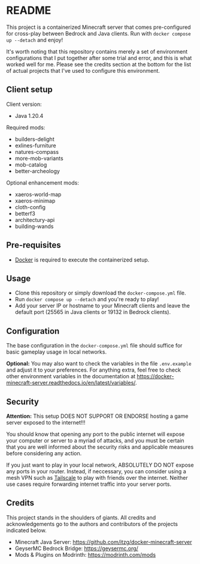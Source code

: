 # README

This project is a containerized Minecraft server that comes pre-configured for cross-play between Bedrock and Java clients. Run with `docker compose up --detach` and enjoy!

It's worth noting that this repository contains merely a set of environment configurations that I put together after some trial and error, and this is what worked well for me. Please see the credits section at the bottom for the list of actual projects that I've used to configure this environment.

## Client setup

Client version:
- Java 1.20.4

Required mods:
- builders-delight
- exlines-furniture
- natures-compass
- more-mob-variants
- mob-catalog
- better-archeology

Optional enhancement mods:
- xaeros-world-map
- xaeros-minimap
- cloth-config
- betterf3
- architectury-api
- building-wands

## Pre-requisites

- [Docker](https://www.docker.com/) is required to execute the containerized setup.

## Usage

- Clone this repository or simply download the `docker-compose.yml` file.
- Run `docker compose up --detach` and you're ready to play!
- Add your server IP or hostname to your Minecraft clients and leave the default port (25565 in Java clients or 19132 in Bedrock clients).

## Configuration

The base configuration in the `docker-compose.yml` file should suffice for basic gameplay usage in local networks.

**Optional:** You may also want to check the variables in the file `.env.example` and adjust it to your preferences. For anything extra, feel free to check other environment variables in the documentation at <https://docker-minecraft-server.readthedocs.io/en/latest/variables/>.

## Security

**Attention:** This setup DOES NOT SUPPORT OR ENDORSE hosting a game server exposed to the internet!!!

You should know that opening any port to the public internet will expose your computer or server to a myriad of attacks, and you must be certain that you are well informed about the security risks and applicable measures before considering any action.

If you just want to play in your local network, ABSOLUTELY DO NOT expose any ports in your router. Instead, if neccessary, you can consider using a mesh VPN such as [Tailscale](https://tailscale.com/) to play with friends over the internet. Neither use cases require forwarding internet traffic into your server ports.

## Credits

This project stands in the shoulders of giants. All credits and acknowledgements go to the authors and contributors of the projects indicated below.

- Minecraft Java Server: <https://github.com/itzg/docker-minecraft-server>
- GeyserMC Bedrock Bridge: <https://geysermc.org/>
- Mods & Plugins on Modrinth: <https://modrinth.com/mods>

